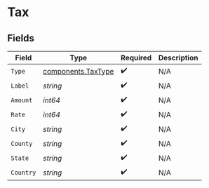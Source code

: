 # Tax


## Fields

| Field                                                    | Type                                                     | Required                                                 | Description                                              |
| -------------------------------------------------------- | -------------------------------------------------------- | -------------------------------------------------------- | -------------------------------------------------------- |
| `Type`                                                   | [components.TaxType](../../models/components/taxtype.md) | :heavy_check_mark:                                       | N/A                                                      |
| `Label`                                                  | *string*                                                 | :heavy_check_mark:                                       | N/A                                                      |
| `Amount`                                                 | *int64*                                                  | :heavy_check_mark:                                       | N/A                                                      |
| `Rate`                                                   | *int64*                                                  | :heavy_check_mark:                                       | N/A                                                      |
| `City`                                                   | *string*                                                 | :heavy_check_mark:                                       | N/A                                                      |
| `County`                                                 | *string*                                                 | :heavy_check_mark:                                       | N/A                                                      |
| `State`                                                  | *string*                                                 | :heavy_check_mark:                                       | N/A                                                      |
| `Country`                                                | *string*                                                 | :heavy_check_mark:                                       | N/A                                                      |